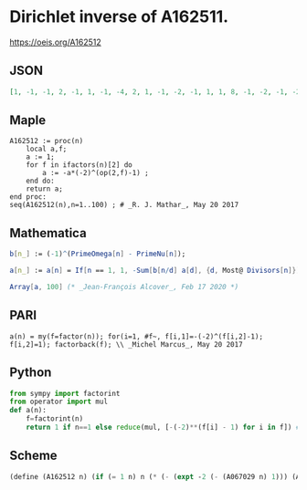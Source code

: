 # Dirichlet inverse of A162511\.
https://oeis.org/A162512
## JSON
```JSON
[1, -1, -1, 2, -1, 1, -1, -4, 2, 1, -1, -2, -1, 1, 1, 8, -1, -2, -1, -2, 1, 1, -1, 4, 2, 1, -4, -2, -1, -1, -1, -16, 1, 1, 1, 4, -1, 1, 1, 4, -1, -1, -1, -2, -2, 1, -1, -8, 2, -2, 1, -2, -1, 4, 1, 4, 1, 1, -1, 2, -1, 1, -2, 32, 1, -1, -1, -2, 1, -1, -1, -8, -1, 1, -2, -2, 1, -1, -1, -8, 8, 1]
```
## Maple
```Maple
A162512 := proc(n)
    local a,f;
    a := 1;
    for f in ifactors(n)[2] do
        a := -a*(-2)^(op(2,f)-1) ;
    end do:
    return a;
end proc:
seq(A162512(n),n=1..100) ; # _R. J. Mathar_, May 20 2017
```
## Mathematica
```Mathematica
b[n_] := (-1)^(PrimeOmega[n] - PrimeNu[n]);
```
```Mathematica
a[n_] := a[n] = If[n == 1, 1, -Sum[b[n/d] a[d], {d, Most@ Divisors[n]}]];
```
```Mathematica
Array[a, 100] (* _Jean-François Alcover_, Feb 17 2020 *)
```
## PARI
```PARI
a(n) = my(f=factor(n)); for(i=1, #f~, f[i,1]=-(-2)^(f[i,2]-1); f[i,2]=1); factorback(f); \\ _Michel Marcus_, May 20 2017
```
## Python
```Python
from sympy import factorint
from operator import mul
def a(n):
    f=factorint(n)
    return 1 if n==1 else reduce(mul, [-(-2)**(f[i] - 1) for i in f]) # _Indranil Ghosh_, May 20 2017
```
## Scheme
```Scheme
(define (A162512 n) (if (= 1 n) n (* (- (expt -2 (- (A067029 n) 1))) (A162512 (A028234 n))))) ;; _Antti Karttunen_, May 20 2017, after the given multiplicative formula.
```

